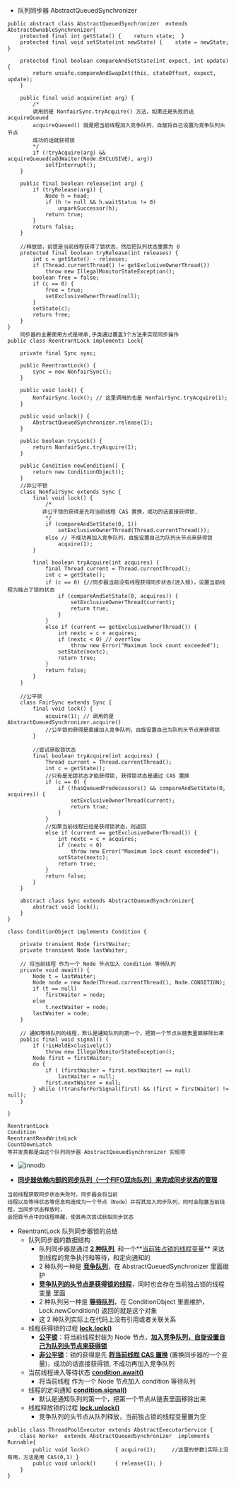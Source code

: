 - 队列同步器 AbstractQueuedSynchronizer
```
public abstract class AbstractQueuedSynchronizer  extends AbstractOwnableSynchronizer{
    protected final int getState() {	return state;  }
    protected final void setState(int newState) {    state = newState; }
    
    protected final boolean compareAndSetState(int expect, int update) {
        return unsafe.compareAndSwapInt(this, stateOffset, expect, update);
    }
    
    public final void acquire(int arg) {
        /*
        调用的是 NonfairSync.tryAcquire() 方法，如果还是失败的话 acquireQueued
        acquireQueued() 就是把当前线程加入竞争队列，自旋将自己设置为竞争队列头节点
        成功的话就获得锁
        */
        if (!tryAcquire(arg) && acquireQueued(addWaiter(Node.EXCLUSIVE), arg))
            selfInterrupt();
    }
    
    public final boolean release(int arg) {
        if (tryRelease(arg)) {
            Node h = head;
            if (h != null && h.waitStatus != 0)
                unparkSuccessor(h);
            return true;
        }
        return false;
    }
    
    //释放锁，前提是当前线程获得了锁状态，然后把队列状态重置为 0
    protected final boolean tryRelease(int releases) {
        int c = getState() - releases;
        if (Thread.currentThread() != getExclusiveOwnerThread())
            throw new IllegalMonitorStateException();
        boolean free = false;
        if (c == 0) {
            free = true;
            setExclusiveOwnerThread(null);
        }
        setState(c);
        return free;
    }
}
    同步器的主要使用方式是继承,子类通过覆盖3个方法来实现同步操作
public class ReentrantLock implements Lock{

    private final Sync sync;

    public ReentrantLock() {
        sync = new NonfairSync();
    }
    
    public void lock() {
        NonfairSync.lock(); // 这里调用的也是 NonfairSync.tryAcquire(1);
    }
    
    public void unlock() {
        AbstractQueuedSynchronizer.release(1);
    }
    
    public boolean tryLock() {
        return NonfairSync.tryAcquire(1);
    }
    
    public Condition newCondition() {
        return new ConditionObject();
    }
    //非公平锁
    class NonfairSync extends Sync {
        final void lock() {
            /*
           非公平锁的获得是先将当前线程 CAS 置换，成功的话直接获得锁,
            */
            if (compareAndSetState(0, 1))
                setExclusiveOwnerThread(Thread.currentThread());
            else // 不成功再加入竞争队列，自旋设置自己为队列头节点来获得锁
                acquire(1);
        }

        final boolean tryAcquire(int acquires) {
            final Thread current = Thread.currentThread();
            int c = getState();
            if (c == 0) {//同步器当前没有线程获得同步状态(进入锁)，设置当前线程为独占了锁的状态
                if (compareAndSetState(0, acquires)) {
                    setExclusiveOwnerThread(current);
                    return true;
                }
            }
            else if (current == getExclusiveOwnerThread()) {
                int nextc = c + acquires;
                if (nextc < 0) // overflow
                    throw new Error("Maximum lock count exceeded");
                setState(nextc);
                return true;
            }
            return false;
        }
    }
    
    //公平锁
    class FairSync extends Sync {
        final void lock() {
            acquire(1); // 调用的是 AbstractQueuedSynchronizer.acquire()
            //公平锁的获得是直接加入竞争队列，自旋设置自己为队列头节点来获得锁
        }
    
        //尝试获取锁状态
        final boolean tryAcquire(int acquires) {
            Thread current = Thread.currentThread();
            int c = getState();
            //只有是无锁状态才能获得锁, 获得锁状态是通过 CAS 置换
            if (c == 0) {
                if (!hasQueuedPredecessors() && compareAndSetState(0, acquires)) {
                    setExclusiveOwnerThread(current);
                    return true;
                }
            }
            //如果当前线程已经是获得锁状态，则返回
            else if (current == getExclusiveOwnerThread()) {
                int nextc = c + acquires;
                if (nextc < 0)
                    throw new Error("Maximum lock count exceeded");
                setState(nextc);
                return true;
            }
            return false;
        }
    }
    
    abstract class Sync extends AbstractQueuedSynchronizer{
        abstract void lock();
    }
}
```



```
class ConditionObject implements Condition {

    private transient Node firstWaiter;
    private transient Node lastWaiter;

    // 将当前线程 作为一个 Node 节点加入 condition 等待队列
    private void await() {
        Node t = lastWaiter;
        Node node = new Node(Thread.currentThread(), Node.CONDITION);
        if (t == null)
            firstWaiter = node;
        else
            t.nextWaiter = node;
        lastWaiter = node;
    }
    
    // 通知等待队列的线程，默认是通知队列的第一个，把第一个节点从链表里面移除出来
    public final void signal() {
        if (!isHeldExclusively())
            throw new IllegalMonitorStateException();
        Node first = firstWaiter;
        do {
            if ( (firstWaiter = first.nextWaiter) == null)
                lastWaiter = null;
            first.nextWaiter = null;
        } while (!transferForSignal(first) && (first = firstWaiter) != null);
    }
    
}
```



```
ReentrantLock
Condition
ReentrantReadWriteLock
CountDownLatch 
等并发类都是由这个队列同步器 AbstractQueuedSynchronizer 实现得
```

- ![innodb](https://github.com/caesar-empereur/read-book/blob/master/photo/同步器原理.png)

- **[同步器依赖内部的同步队列（一个FIFO双向队列）来完成同步状态的管理](#)**
```
当前线程获取同步状态失败时，同步器会将当前
线程以及等待状态等信息构造成为一个节点（Node）并将其加入同步队列，同时会阻塞当前线程，当同步状态释放时，
会把首节点中的线程唤醒，使其再次尝试获取同步状态
```

- ReentrantLock 队列同步器锁的总结
    - 队列同步器的数据结构
        - 队列同步器是通过 **[2 种队列](#)**, 和一个**[当前独占锁的线程变量](#)** 来达到线程的竞争执行和等待，和定向通知的
        - 2 种队列一种是 **[竞争队列](#)**，在 AbstractQueuedSynchronizer 里面维护
        - **[竞争队列的头节点是获得锁的线程](#)**，同时也会存在当前独占锁的线程变量 里面
        - 2 种队列另一种是 **[等待队列](#)**，在 ConditionObject 里面维护，Lock.newCondition() 返回的就是这个对象
        - 这 2 种队列实际上在代码上没有引用或者关联关系
    - 线程获得锁的过程 **[lock.lock()](#)**
        - **[公平锁](#)**：将当前线程封装为 Node 节点，**[加入竞争队列，自旋设置自己为队列头节点来获得锁](#)**
        - **[非公平锁](#)**：锁的获得是先 **[将当前线程 CAS 置换](#)** (置换同步器的一个变量)，成功的话直接获得锁, 不成功再加入竞争队列
    - 当前线程进入等待状态 **[condition.await()](#)**
        - 将当前线程 作为一个 Node 节点加入 condition 等待队列
    - 线程的定向通知 **[condition.signal()](#)**
        - 默认是通知队列的第一个，把第一个节点从链表里面移除出来
    - 线程释放锁的过程 **[lock.unlock()](#)**
        - 竞争队列的头节点从队列释放，当前独占锁的线程变量置为空
        




```
public class ThreadPoolExecutor extends AbstractExecutorService {
    class Worker  extends AbstractQueuedSynchronizer  implements Runnable{
        public void lock()        { acquire(1); 	//这里的参数1实际上没有用，方法是用 CAS(0,1) }
        public void unlock()      { release(1); }
    }
}
```
